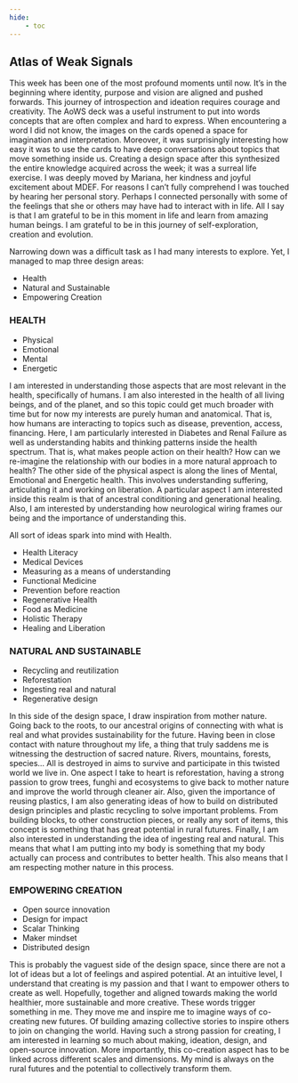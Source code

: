 ```yaml
---
hide:
    - toc
---
```


## Atlas of Weak Signals

This week has been one of the most profound moments until now. It’s in the beginning where identity, purpose and vision are aligned and pushed forwards. This journey of introspection and ideation requires courage and creativity. The AoWS deck was a useful instrument to put into words concepts that are often complex and hard to express. When encountering a word I did not know, the images on the cards opened a space for imagination and interpretation. Moreover, it was surprisingly interesting how easy it was to use the cards to have deep conversations about topics that move something inside us. Creating a design space after this synthesized the entire knowledge acquired across the week; it was a surreal life exercise.
I was deeply moved by Mariana, her kindness and joyful excitement about MDEF. For reasons I can’t fully comprehend I was touched by hearing her personal story. Perhaps I connected personally with some of the feelings that she or others may have had to interact with in life. All I say is that I am grateful to be in this moment in life and learn from amazing human beings. I am grateful to be in this journey of self-exploration, creation and evolution.

Narrowing down was a difficult task as I had many interests to explore. Yet, I managed to map three design areas:
- Health
- Natural and Sustainable
- Empowering Creation

[](../images/Antonio.jpg)

### HEALTH
- Physical
- Emotional
- Mental
- Energetic

I am interested in understanding those aspects that are most relevant in the health, specifically of humans. I am also interested in the health of all living beings, and of the planet, and so this topic could get much broader with time but for now my interests are purely human and anatomical. That is, how humans are interacting to topics such as disease, prevention, access, financing. Here, I am particularly interested in Diabetes and Renal Failure as well as understanding habits and thinking patterns inside the health spectrum. That is, what makes people action on their health? How can we re-imagine the relationship with our bodies in a more natural approach to health? The other side of the physical aspect is along the lines of Mental, Emotional and Energetic health. This involves understanding suffering, articulating it and working on liberation. A particular aspect I am interested inside this realm is that of ancestral conditioning and generational healing. Also, I am interested by understanding how neurological wiring frames our being and the importance of understanding this.

All sort of ideas spark into mind with Health.
-	Health Literacy
-	Medical Devices
-	Measuring as a means of understanding
-	Functional Medicine
-	Prevention before reaction
-	Regenerative Health
-	Food as Medicine
-	Holistic Therapy
-	Healing and Liberation

### NATURAL AND SUSTAINABLE
- Recycling and reutilization
- Reforestation
- Ingesting real and natural
- Regenerative design

In this side of the design space, I draw inspiration from mother nature. Going back to the roots, to our ancestral origins of connecting with what is real and what provides sustainability for the future. Having been in close contact with nature throughout my life, a thing that truly saddens me is witnessing the destruction of sacred nature. Rivers, mountains, forests, species… All is destroyed in aims to survive and participate in this twisted world we live in. One aspect I take to heart is reforestation, having a strong passion to grow trees, funghi and ecosystems to give back to mother nature and improve the world through cleaner air. Also, given the importance of reusing plastics, I am also generating ideas of how to build on distributed design principles and plastic recycling to solve important problems. From building blocks, to other construction pieces, or really any sort of items, this concept is something that has great potential in rural futures. Finally, I am also interested in understanding the idea of ingesting real and natural. This means that what I am putting into my body is something that my body actually can process and contributes to better health. This also means that I am respecting mother nature in this process.

### EMPOWERING CREATION
- Open source innovation
- Design for impact
- Scalar Thinking
- Maker mindset
- Distributed design

This is probably the vaguest side of the design space, since there are not a lot of ideas but a lot of feelings and aspired potential. At an intuitive level, I understand that creating is my passion and that I want to empower others to create as well. Hopefully, together and aligned towards making the world healthier, more sustainable and more creative. These words trigger something in me. They move me and inspire me to imagine ways of co-creating new futures. Of building amazing collective stories to inspire others to join on changing the world. Having such a strong passion for creating, I am interested in learning so much about making, ideation, design, and open-source innovation. More importantly, this co-creation aspect has to be linked across different scales and dimensions. My mind is always on the rural futures and the potential to collectively transform them.

